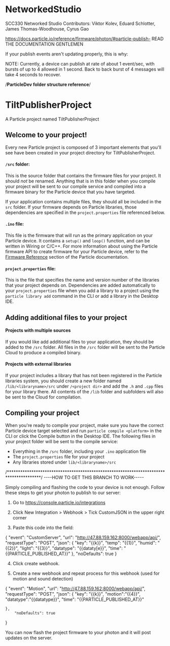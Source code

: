 # NetworkedStudio
SCC330 Networked Studio
Contributors: Viktor Kolev, Eduard Schlotter, James Thomas-Woodhouse, Cyrus Gao

https://docs.particle.io/reference/firmware/photon/#particle-publish- READ THE DOCUMENTATION GENTLEMEN



If your publish events aren't updating properly, this is why:

NOTE: Currently, a device can publish at rate of about 1 event/sec, with bursts of up to 4 allowed in 1 second. Back to back burst of 4 messages will take 4 seconds to recover.


/********ParticleDev folder structure reference********/

# TiltPublisherProject

A Particle project named TiltPublisherProject

## Welcome to your project!

Every new Particle project is composed of 3 important elements that you'll see have been created in your project directory for TiltPublisherProject.

#### ```/src``` folder:  
This is the source folder that contains the firmware files for your project. It should *not* be renamed. 
Anything that is in this folder when you compile your project will be sent to our compile service and compiled into a firmware binary for the Particle device that you have targeted.

If your application contains multiple files, they should all be included in the `src` folder. If your firmware depends on Particle libraries, those dependencies are specified in the `project.properties` file referenced below.

#### ```.ino``` file:
This file is the firmware that will run as the primary application on your Particle device. It contains a `setup()` and `loop()` function, and can be written in Wiring or C/C++. For more information about using the Particle firmware API to create firmware for your Particle device, refer to the [Firmware Reference](https://docs.particle.io/reference/firmware/) section of the Particle documentation.

#### ```project.properties``` file:  
This is the file that specifies the name and version number of the libraries that your project depends on. Dependencies are added automatically to your `project.properties` file when you add a library to a project using the `particle library add` command in the CLI or add a library in the Desktop IDE.

## Adding additional files to your project

#### Projects with multiple sources
If you would like add additional files to your application, they should be added to the `/src` folder. All files in the `/src` folder will be sent to the Particle Cloud to produce a compiled binary.

#### Projects with external libraries
If your project includes a library that has not been registered in the Particle libraries system, you should create a new folder named `/lib/<libraryname>/src` under `/<project dir>` and add the `.h` and `.cpp` files for your library there. All contents of the `/lib` folder and subfolders will also be sent to the Cloud for compilation.

## Compiling your project

When you're ready to compile your project, make sure you have the correct Particle device target selected and run `particle compile <platform>` in the CLI or click the Compile button in the Desktop IDE. The following files in your project folder will be sent to the compile service:

- Everything in the `/src` folder, including your `.ino` application file
- The `project.properties` file for your project
- Any libraries stored under `lib/<libraryname>/src`

/***************************************************************************************/
              ----HOW TO GET THIS BRANCH TO WORK-----

Simply compiling and flashing the code to your device is not enough. Follow these steps to get your photon to publish to our server:

1. Go to https://console.particle.io/integrations

2. Click New Integration > Webhook > Tick CustomJSON in the upper right corner

3. Paste this code into the field: 

{
    "event": "CustomServer",
    "url": "http://47.88.159.162:8000/webapp/api/",
    "requestType": "POST",
    "json": {
      "key": "{{k}}",
      "temp": "{{1}}",
      "humid": "{{2}}",
      "light": "{{3}}",
      "datatype": "{{dataty[e}}",
      "time": "{{PARTICLE_PUBLISHED_AT}}"
    },
    "noDefaults": true
}

4. Click create webhook.

5. Create a new webhook and repeat process for this webhook (used for motion and sound detection)

{ 
    "event": "Motion", 
    "url": "http://47.88.159.162:8000/webapp/api/", 
    "requestType": "POST",
    "json": { 
        "key": "{{k}}", 
        "motion":"{{4}}",
        "datatype":"{{datatype}}",
        "time": "{{PARTICLE_PUBLISHED_AT}}" 
        
    }, 
        "noDefaults": true 
    
}

You can now flash the project firmware to your photon and it will post updates on the server.




